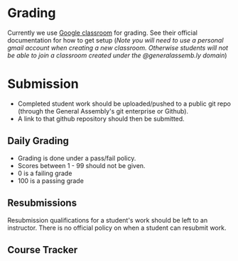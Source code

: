 # Grading

Currently we use [Google classroom][] for grading. See their official
documentation for how to get setup (_Note you will need to use a personal gmail
account when creating a new classroom. Otherwise students will not  be able to
join a classroom created under the @generalassemb.ly domain_)

# Submission

* Completed student work should be uploaded/pushed to a public git repo
  (through the General Assembly's git enterprise or Github).
* A link to that github repository should then be submitted. 

## Daily Grading

* Grading is done under a pass/fail policy.
* Scores between 1 - 99 should not be given. 
* 0 is a failing grade
* 100 is a passing grade

## Resubmissions

Resubmission qualifications for a student's work should be left to an
instructor. There is no official policy on when a student can resubmit
work.

## Course Tracker

[Google classroom]: https://support.google.com/edu/classroom/?hl=en&authuser=0#topic=6020277
